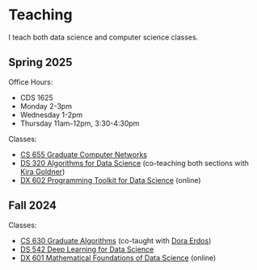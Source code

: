 # Teaching

I teach both data science and computer science classes.

## Spring 2025

Office Hours:
* CDS 1625
* Monday 2-3pm
* Wednesday 1-2pm
* Thursday 11am-12pm, 3:30-4:30pm

Classes:
* [CS 655 Graduate Computer Networks](https://piazza.com/bu/spring2025/cs655)
* [DS 320 Algorithms for Data Science](https://www.kiragoldner.com/teaching/DS320/index.html) (co-teaching both sections with [Kira Goldner](https://www.kiragoldner.com))
* [DX 602 Programming Toolkit for Data Science](https://learn.bu.edu/ultra/courses/_167387_1/outline) (online)

## Fall 2024

Classes:
* [CS 630 Graduate Algorithms](https://piazza.com/bu/fall2024/cs630) (co-taught with [Dora Erdos](https://cs-people.bu.edu/edori/))
* [DS 542 Deep Learning for Data Science](https://dl4ds.github.io/fa2024)
* [DX 601 Mathematical Foundations of Data Science](https://learn.bu.edu/ultra/courses/_144090_1/outline) (online)
